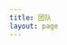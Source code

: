 ```yaml
---
title: 团队
layout: page
---
```

<script setup>
import {
  VPTeamPage,
  VPTeamPageTitle,
  VPTeamMembers,
  VPTeamPageSection
} from 'vitepress/theme'

const Technology = [
    {
    avatar: 'https://q.qlogo.cn/headimg_dl?dst_uin=3361271686&spec=640&img_type=jpg',
    name: '凛夜·星海',
    title: '站长',
    desc: '负责 MCPulse 官网的搭建、维护和运营，以及 MeowLand 服务器的管理和维护',
        links: [
      { icon: 'github', link: 'https://github.com/LinYe2406' },
      { icon: 'bilibili', link: 'https://space.bilibili.com/1785035725' },
      { icon: 'qq', link: 'https://qm.qq.com/q/YMtBnyqI4E' }
    ]
  },
  {
    avatar: 'https://q.qlogo.cn/headimg_dl?dst_uin=2877181146&spec=640&img_type=jpg',
    name: 'FeltSquirrel727',
    title: '技术支持',
    desc: 'MCPulse 官网维护，X_Star 服主',
    links: [
      { icon: 'github', link: 'https://github.com/TBedu' },
      { icon: 'bilibili', link: 'https://space.bilibili.com/3461568163481938' }
    ]
  },
]
const Development = [
  {
    avatar: 'https://q.qlogo.cn/headimg_dl?dst_uin=3962434748&spec=640&img_type=jpg',
    name: '邪恶草莓大鹅',
    title: '宣传兼设计',
    desc: '负责 MCPulse 宣传图绘制等', 
  },
  {
    avatar: 'https://q.qlogo.cn/headimg_dl?dst_uin=1041965407&spec=640&img_type=jpg',
    name: 'JC.Tan',
    title: '组织发展策划',
    desc: '负责 MCPulse 未来发展走向 门卫大爷兼CEO秘书', 
  },
  {
    avatar: 'https://q.qlogo.cn/headimg_dl?dst_uin=3082308119&spec=640&img_type=jpg',
    name: 'Алёша Лому',
    title: '审核',
    desc: '负责 MCPulse 服务器审核、评分等', 
  },
]

</script>

<VPTeamPage>
  <VPTeamPageTitle>
    <template #title>我们的团队</template>
    <template #lead>认识来自五湖四海的团队成员，我们致力于通过更完善的组织架构和更先进的宣传方案，让每个服务器发出自己独有的光芒</template>
  </VPTeamPageTitle>
    <VPTeamPageSection>
    <template #title>技术部</template>
    <template #lead>负责网站开发，以及各项组织所需的相关资源管理工作</template>
    <template #members>
      <VPTeamMembers size="small" :members="Technology" />
    </template>
  </VPTeamPageSection>
  <VPTeamPageSection>
    <template #title>宣发部</template>
    <template #lead>负责制作宣传片，并统筹各类宣传事务，审核各服务器提交的成员服加入申请，进行综合评分。对于审核通过的服务器，将其相关数据提交至技术部。</template>
    <template #members>
      <VPTeamMembers size="small" :members="Development" />
    </template>
  </VPTeamPageSection>
</VPTeamPage>